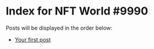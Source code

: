 # Index for NFT World #9990
Posts will be displayed in the order below:

- [Your first post](./001-first.md)

